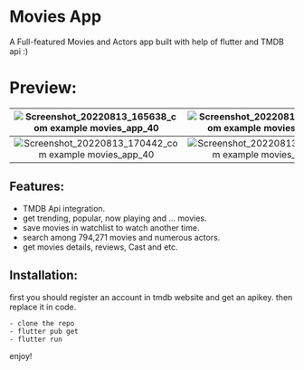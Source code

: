 # Movies App

A Full-featured Movies and Actors app built with help of flutter and TMDB api :)


# Preview:

| ![Screenshot_20220813_165638_com example movies_app_40](https://user-images.githubusercontent.com/93007857/184495976-536a05af-c073-4e7c-a7b0-13065555bf9e.jpg) | ![Screenshot_20220813_170407_com example movies_app_40](https://user-images.githubusercontent.com/93007857/184496013-c3544b97-285c-46b8-a1be-bc58eea1d873.jpg)   
| :---:   | :---: 
| ![Screenshot_20220813_170442_com example movies_app_40](https://user-images.githubusercontent.com/93007857/184496055-b925d540-1032-4a4b-bdde-62f9907ee93c.jpg) | ![Screenshot_20220813_170538_com example movies_app_40](https://user-images.githubusercontent.com/93007857/184496092-764c718a-0af3-4d39-8219-c4fbe0bf8704.jpg)   

  


## Features:

- TMDB Api integration.
- get trending, popular, now playing and ... movies.
- save movies in watchlist to watch another time.
- search among 794,271 movies and numerous actors.
- get movies details, reviews, Cast and etc.


## Installation:

first you should register an account in tmdb website and get an apikey. then replace it in code.

```
- clone the repo
- flutter pub get
- flutter run
```

enjoy!
